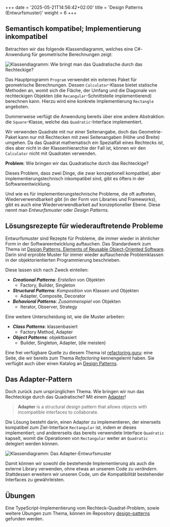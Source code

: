 +++
date = '2025-05-21T14:56:42+02:00'
title = 'Design Patterns (Entwurfsmuster)'
weight = 6
+++

## Semantisch kompatibel; Implementierung inkompatibel

Betrachten wir das folgende Klassendiagramm, welches eine C#-Anwendung für geometrische Berechnungen zeigt:

![Klassendiagramm: Wie bringt man das Quadratische durch das Rechteckige?](/img/adapter-problem.png)

Das Hauptprogramm `Program` verwendet ein externes Paket für geometrische Berechnungen. Dessen `Calculator`-Klasse bietet statische Methoden an, womit sich die Fläche, der Umfang und die Diagonale von rechteckigen Objekten (die `Recangular`-Schnittstelle implementierend) berechnen kann. Hierzu wird eine konkrete Implementierung `Rectangle` angeboten.

Dummerweise verfügt die Anwendung bereits über eine andere Abstraktion: die `Square`-Klasse, welche das `Quadratic`-Interface implementiert.

Wir verwenden Quadrate mit nur einer Seitenangabe, doch das Geometrie-Paket kann nur mit Rechtecken mit zwei Seitenangaben (Höhe und Breite) umgehen. Da das Quadrat mathematisch ein Spezialfall eines Rechtecks ist, dies aber nicht in der Klassenhierarchie der Fall ist, können wir den `Calculator` nicht mit Quadraten verwenden.

**Problem**: Wie bringen wir das Quadratische durch das Rechteckige?

Dieses Problem, dass zwei Dinge, die zwar konzeptionell kompatibel, aber implementierungstechnisch inkompatibel sind, gibt es öfters in der Softwareentwicklung.

Und wie es für implementierungstechnische Probleme, die oft auftreten, Wiederverwendbarkeit gibt (in der Form von Libraries und Frameworks), gibt es auch eine Wiederverwendbarkeit auf konzeptioneller Ebene. Diese nennt man _Entwurfsmuster_ oder _Design Patterns_.

## Lösungsrezepte für wiederauftretende Probleme

Entwurfsmuster sind Rezepte für Probleme, die immer wieder in ähnlicher Form in der Softwareentwicklung auftauchen. Das Standardwerk zum Thema ist [Design Patterns. Elements of Reusable Object-Oriented Software](https://www.informit.com/store/design-patterns-elements-of-reusable-object-oriented-9780201633610). Darin sind erprobte Muster für immer wieder auftauchende Problemklassen in der objektorientierten Programmierung beschrieben.

Diese lassen sich nach Zweck einteilen:

- ***Creational Patterns***: _Erstellen_ von Objekten
    - Factory, Builder, Singleton
- ***Structural Patterns***: _Komposition_ von Klassen und Objekten
    - Adapter, Composite, Decorator
- ***Behavioral Patterns***: _Zusammenspiel_ von Objekten
    - Iterator, Observer, Strategy

Eine weitere Unterscheidung ist, wie die Muster arbeiten:

- ***Class Patterns***: klassenbasiert
    - Factory Method, Adapter
- ***Object Patterns***: objektbasiert
    - Builder, Singleton, Adapter, (die meisten)

Eine frei verfügbare Quelle zu diesem Thema ist [refactoring.guru](https://refactoring.guru/): eine Seite, die wir bereits zum Thema _Refactoring_ kennengelernt haben. Sie verfügbt auch über einen Katalog an [Design Patterns](https://refactoring.guru/design-patterns).

## Das Adapter-Pattern

Doch zurück zum ursprünglichen Thema. Wie bringen wir nun das Rechteckige durch das Quadratische? Mit einem [Adapter](https://refactoring.guru/design-patterns/adapter)!

> **Adapter** is a structural design pattern that allows objects with incompatible interfaces to collaborate.

Die Lösung besteht darin, einen Adapter zu implementieren, der einerseits kompatibel zum Ziel-Interface `Rectangular` ist, indem er dieses implementiert; und andererseits das bereits verwendete Interface `Quadratic` kapselt, womit die Operationen von `Rectangular` weiter an `Quadratic` delegiert werden können.

![Klassendiagramm: Das Adapter-Entwurfsmuster](/img/adapter-solution.png)

Damit können wir sowohl die bestehende Implementierung als auch die externe Library verwenden, ohne etwas an unserem Code zu _verändern_. Stattdessen erweitern wir unseren Code, um die Kompatibilität bestehender Interfaces zu gewährleisten.

## Übungen

Eine TypeScript-Implementierung vom Rechteck-Quadrat-Problem, sowie weitere Übungen zum Thema, können im Repository [design-patterns](https://github.com/m426-2025/design-patterns) gefunden werden.